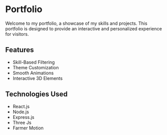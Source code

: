 # Portfolio
Welcome to my portfolio, a showcase of my skills and projects. This portfolio is designed to provide an interactive and personalized experience for visitors.



## Features

- Skill-Based Filtering
- Theme Customization
- Smooth Animations
- Interactive 3D Elements

## Technologies Used
- React.js
- Node.js
- Express.js
- Three Js
- Farmer Motion
  
